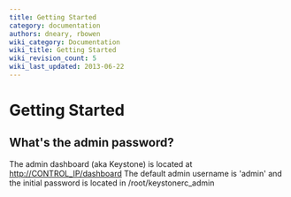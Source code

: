 ```yaml
---
title: Getting Started
category: documentation
authors: dneary, rbowen
wiki_category: Documentation
wiki_title: Getting Started
wiki_revision_count: 5
wiki_last_updated: 2013-06-22
---
```


# Getting Started

## What's the admin password?

The admin dashboard (aka Keystone) is located at <http://CONTROL_IP/dashboard> The default admin username is 'admin' and the initial password is located in /root/keystonerc_admin

